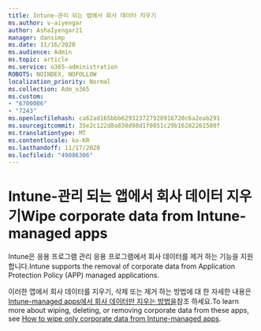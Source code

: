 ```yaml
---
title: Intune-관리 되는 앱에서 회사 데이터 지우기
ms.author: v-aiyengar
author: AshaIyengar21
manager: dansimp
ms.date: 11/16/2020
ms.audience: Admin
ms.topic: article
ms.service: o365-administration
ROBOTS: NOINDEX, NOFOLLOW
localization_priority: Normal
ms.collection: Adm_o365
ms.custom:
- "6700006"
- "7243"
ms.openlocfilehash: ca62ad165bbb629323727928916720c6a2eab291
ms.sourcegitcommit: 35e2c122d8a838d98d1f0851c29b16282261580f
ms.translationtype: MT
ms.contentlocale: ko-KR
ms.lasthandoff: 11/17/2020
ms.locfileid: "49086306"
---
```

# <a name="wipe-corporate-data-from-intune-managed-apps"></a><span data-ttu-id="c2e6a-102">Intune-관리 되는 앱에서 회사 데이터 지우기</span><span class="sxs-lookup"><span data-stu-id="c2e6a-102">Wipe corporate data from Intune-managed apps</span></span>

<span data-ttu-id="c2e6a-103">Intune은 응용 프로그램 관리 응용 프로그램에서 회사 데이터를 제거 하는 기능을 지원 합니다.</span><span class="sxs-lookup"><span data-stu-id="c2e6a-103">Intune supports the removal of corporate data from Application Protection Policy (APP) managed applications.</span></span> 

<span data-ttu-id="c2e6a-104">이러한 앱에서 회사 데이터를 지우기, 삭제 또는 제거 하는 방법에 대 한 자세한 내용은 [Intune-managed apps에서 회사 데이터만 지우는 방법을](https://docs.microsoft.com/mem/intune/apps/apps-selective-wipe)참조 하세요.</span><span class="sxs-lookup"><span data-stu-id="c2e6a-104">To learn more about wiping, deleting, or removing corporate data from these apps, see [How to wipe only corporate data from Intune-managed apps](https://docs.microsoft.com/mem/intune/apps/apps-selective-wipe).</span></span>
